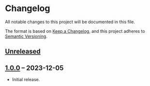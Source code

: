 # Changelog

All notable changes to this project will be documented in this file.

The format is based on [Keep a Changelog](https://keepachangelog.com/),
and this project adheres to [Semantic Versioning](https://semver.org/spec/v2.0.0.html).

## [Unreleased]

## [1.0.0] – 2023-12-05

- Initial release.

[unreleased]: https://github.com/slsfi/digital-edition-frontend-ng/compare/v1.0.0...HEAD
[1.0.0]: https://github.com/slsfi/digital-edition-frontend-ng/releases/tag/v1.0.0
